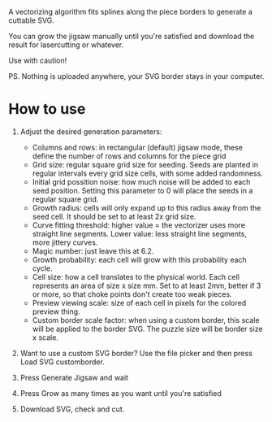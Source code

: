 

A vectorizing algorithm fits splines along the piece borders to generate a cuttable SVG.

You can grow the jigsaw manually until you're satisfied and download the result for lasercutting or whatever.

Use with caution!

PS. Nothing is uploaded anywhere, your SVG border stays in your computer.

# How to use

1. Adjust the desired generation parameters:

   * Columns and rows: in rectangular (default) jigsaw mode, these define the number of rows and columns for the piece grid
   * Grid size: regular square grid size for seeding. Seeds are planted in regular intervals every grid size cells, with some added randomness.
   * Initial grid possition noise: how much noise will be added to each seed position. Setting this parameter to 0 will place the seeds in a regular square grid.
   * Growth radius: cells will only expand up to this radius away from the seed cell. It should be set to at least 2x grid size.
   * Curve fitting threshold: higher value = the vectorizer uses more straight line segments. Lower value: less straight line segments, more jittery curves.
   * Magic number: just leave this at 6.2.
   * Growth probability: each cell will grow with this probability each cycle.
   * Cell size: how a cell translates to the physical world. Each cell represents an area of size x size mm. Set to at least 2mm, better if 3 or more, so that choke points don't create too weak pieces.
   * Preview viewing scale: size of each cell in pixels for the colored preview thing.
   * Custom border scale factor: when using a custom border, this scale will be applied to the border SVG. The puzzle size will be border size x scale.
2. Want to use a custom SVG border? Use the file picker and then press Load SVG customborder.
3. Press Generate Jigsaw and wait
4. Press Grow as many times as you want until you're satisfied
5. Download SVG, check and cut.
